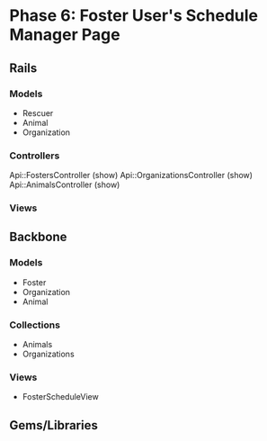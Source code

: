 # Phase 6: Foster User's Schedule Manager Page

## Rails
### Models
- Rescuer
- Animal
- Organization

### Controllers
Api::FostersController (show)
Api::OrganizationsController (show)
Api::AnimalsController (show)

### Views

## Backbone
### Models
- Foster
- Organization
- Animal

### Collections
- Animals
- Organizations

### Views
- FosterScheduleView

## Gems/Libraries
